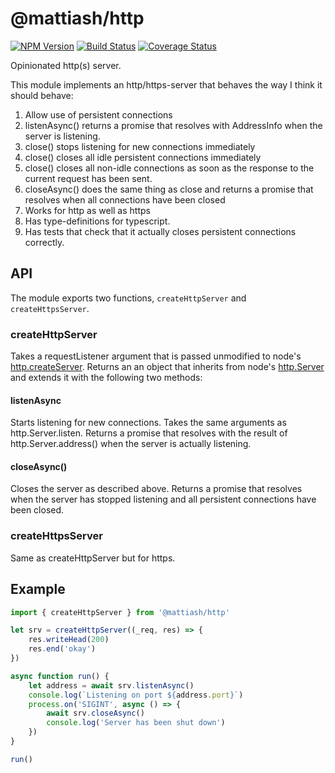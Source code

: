 # @mattiash/http

[![NPM Version](https://img.shields.io/npm/v/@mattiash/http.svg)](https://www.npmjs.com/package/@mattiash/http) [![Build Status](https://travis-ci.org/mattiash/node-http.svg?branch=master)](https://travis-ci.org/mattiash/node-http) [![Coverage Status](https://coveralls.io/repos/github/mattiash/node-http/badge.svg?branch=master)](https://coveralls.io/github/mattiash/node-http?branch=master)

Opinionated http(s) server.

This module implements an http/https-server that behaves the way I think it should behave:

1. Allow use of persistent connections
2. listenAsync() returns a promise that resolves with AddressInfo when the server is listening.
3. close() stops listening for new connections immediately
4. close() closes all idle persistent connections immediately
5. close() closes all non-idle connections as soon as the response to the
   current request has been sent.
6. closeAsync() does the same thing as close and returns a promise that resolves when all connections have been closed
7. Works for http as well as https
8. Has type-definitions for typescript.
9. Has tests that check that it actually closes persistent connections correctly.

## API

The module exports two functions, `createHttpServer` and `createHttpsServer`.

### createHttpServer

Takes a requestListener argument that is passed unmodified to node's [http.createServer](https://nodejs.org/api/http.html#http_http_createserver_options_requestlistener).
Returns an an object that inherits from node's [http.Server](https://nodejs.org/api/http.html#http_class_http_server)
and extends it with the following two methods:

#### listenAsync

Starts listening for new connections.
Takes the same arguments as http.Server.listen.
Returns a promise that resolves with the result of http.Server.address()
when the server is actually listening.

#### closeAsync()

Closes the server as described above.
Returns a promise that resolves when the server has stopped listening
and all persistent connections have been closed.

### createHttpsServer

Same as createHttpServer but for https.

## Example

```typescript
import { createHttpServer } from '@mattiash/http'

let srv = createHttpServer((_req, res) => {
    res.writeHead(200)
    res.end('okay')
})

async function run() {
    let address = await srv.listenAsync()
    console.log(`Listening on port ${address.port}`)
    process.on('SIGINT', async () => {
        await srv.closeAsync()
        console.log('Server has been shut down')
    })
}

run()
```
